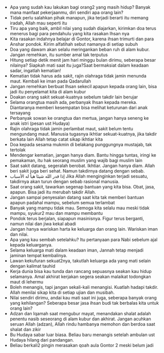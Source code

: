 - Apa yang sudah kau lakukan bagi orang2 yang masih hidup? Banyak mana manfaat pekerjaanmu, diri sendiri apa orang lain?
- Tidak perlu salahkan pihak manapun, jika terjadi berarti itu memang iradah, Allah mau seperti itu
- Tiru apa yang baik, ambil nilai yang sudah diajarkan, kirimkan doa terus menerus bagi para pendahulu yang kita rasakan Ihsan nya
- Kita rasakan indahnya belajar di Gontor, karena ihsan trimurti dan para Anshar pondok. Kirim alfatihah sebut namanya di setiap subuh
- Doa yang dawam akan selalu meringankan beban ruh di alam kubur. Jangan remehkan, itu sumber amal tak terputus
- Hitung setiap detik menit jam hari minggu bulan dirimu, seberapa besar nilainya? Siapkah mati saat itu juga?Saat bermaksiat dalam keadaan sadar, ingatlah kematian!
- Kematian tidak harus ada sakit, rajin olahraga tidak jamin menunda maut. Kembali ke iman pada Qadarullah
- Jangan remehkan berbuat Ihsan sekecil apapun kepada orang lain, bisa jadi itu penyelamat kita di alam kubur
- Doakan orang sakit sekuat-kuatnya sebelum takdir lain berujar
- Selama orangtua masih ada, perbanyak Ihsan kepada mereka. Diantaranya memberi kesempatan bisa melihat keturunan dari anak tersayang
- Perbanyak sowan ke orangtua dan mertua, jangan hanya seneng ke anak istri (pesan ust Hudaya)
- Rajin olahraga tidak jamin perlambat maut, sakit belum tentu mengundang maut. Manusia tugasnya ikhtiar sekuat-kuatnya, jika takdir berkata lain Allah tetap catat sikap ikhtiar kita
- Doa kepada sesama mukmin di belakang punggungnya mustajab, tak tertolak
- Mendengar kematian, jangan hanya diam. Bantu hingga tuntas, iringi ke pemakaman, itu hak seorang muslim yang wajib bagi muslim lain
- Saat sakit datang, segeralah berobat. Ikhtiar. Jangan hanya diam. Allah beri sakit juga beri sehat. Namun takdirnya datang dengan sebab.
- إذا قدر الله شيئا هيأ له الأسباب Jika Allah menginginkan terjadi sesuatu, takdirnya akan turun dengan sebab rasional manusia.
- Saat orang sakit, tawarkan segenap bantuan yang kita bisa. Obat, jasa, apapun. Bisa jadi itu merubah takdir Allah.
- Jangan sampai penyesalan datang saat kita tak memberi bantuan apapun padahal mampu, sebelum semua terlambat
- Banyak yang mampu tidak mau. Semoga kita selalu mau meski tidak mampu, syukur2 mau dan mampu membantu
- Pondok terus berjalan, siapapun masinisnya. Figur terus berganti, namun nilai dan jiwa kekal abadi
- Jangan hanya wariskan harta ke keluarga dan orang lain. Wariskan iman dan nilai.
- Apa yang kau sembah setelahku? Itu pertanyaan para Nabi sebelum ajal kepada keluarganya.
- Selama keluarga mati dalam keadaan iman, Jannah tetap menjadi jaminan tempat kembalinya.
- Lawan kekufuran sekuat2nya, takutlah keluarga ada yang mati selain dengan kalimat tauhid
- Kerja dunia bisa kau tunda dan rancang sepuasnya seakan kau hidup selamanya. Amal akhirat kerjakan segera seakan malaikat todongkan maut di lehermu
- Boleh menangis, tapi jangan sekali-kali menangisi. Kuatlah hadapi takdir. Allah menilai sikap kita di setiap ujian dan musibah.
- Nilai sendiri dirimu, andai kau mati saat ini juga, seberapa banyak orang yang kehilangan? Seberapa besar jasa ihsan budi tak berbalas kita untuk orang lain?
- Adzan dan Iqamah saat mengubur mayat, menandakan shalat adalah penentu nasib seseorang di alam kubur dan akhirat. Jangan acuhkan seruan Allah (adzan), Allah rindu hambanya memohon dan berdoa saat shalat dan zikir
- Bu Hudaya sabar luar biasa. Beliau baru menangis setelah ambulan ust Hudaya hilang dari pandangan.
- Beliau berkali2 pingin merasakan qoah aula Gontor 2 meski belum jadi